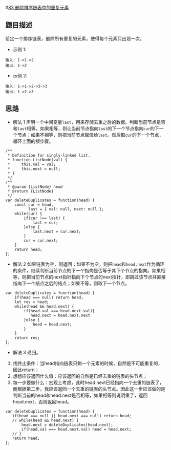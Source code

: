 #[83.删除排序链表中的重复元素](https://leetcode.com/problems/remove-duplicates-from-sorted-list/)
## 题目描述
给定一个排序链表，删除所有重复的元素，使得每个元素只出现一次。
* 示例 1:
```
输入: 1->1->2
输出: 1->2
```
* 示例 2:
```
输入: 1->1->2->3->3
输出: 1->2->3
```
## 思路
 - 解法 1
 声明一个中间变量`last`，用来存储去重之后的数据。判断当前节点是否和`last`相等，如果相等，则让当前节点指向`last`的下一个节点指向`cur`的下一个节点；如果不相等，则把当前节点赋值给`last`。然后取`cur`的下一个节点，循环上面的额步骤。
```
/**
 * Definition for singly-linked list.
 * function ListNode(val) {
 *     this.val = val;
 *     this.next = null;
 * }
 */
/**
 * @param {ListNode} head
 * @return {ListNode}
 */
var deleteDuplicates = function(head) {
    const cur = head,
          last = { val: null, next: null };
    while(cur) {
        if(cur !== last) {
            last = cur;
        }else {
            last.next = cur.next;
        }
        cur = cur.next;
    }
    return head;
};
```
 - 解法 2
 如果链表为空，则返回；如果不为空，则把`head`和`head.next`作为循环的条件，继续判断当前节点的下一个指向是否等于其下个节点的指向。如果相等，则把当前节点的next指针指向下个节点的next指针，即跳过该节点并直接指向下一个结点之后的结点；如果不等，则取下一个节点。
```
var deleteDuplicates = function(head) {
    if(head === null) return head;
    let res = head;
    while(head && head.next) {
        if(head.val === head.next.val){
           head.next = head.next.next
        }else {
            head = head.next;
        }
    }
    return res;
};
```
 - 解法 3
 递归。
  1. 找终止条件：当head指向链表只剩一个元素的时候，自然是不可能重复的，因此return；
  2. 想想应该返回什么值：应该返回的自然是已经去重的链表的头节点；
  3. 每一步要做什么：宏观上考虑，此时head.next已经指向一个去重的链表了，而根据第二步，我应该返回一个去重的链表的头节点。因此这一步应该做的是判断当前的head和head.next是否相等，如果相等则说明重了，返回head.next，否则返回head。
 ```
var deleteDuplicates = function(head) {
    if(head === null || head.next === null) return head;
    // while(head && head.next) {
        head.next = deleteDuplicates(head.next);
        if(head.val === head.next.val) head = head.next;
    // }
    return head;
};
 ```